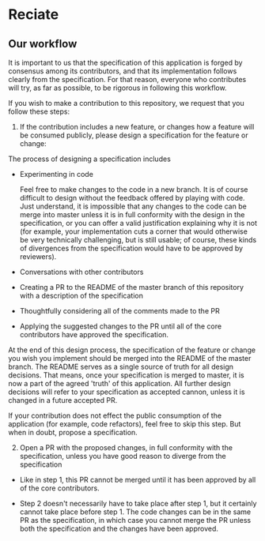 # Reciate

## Our workflow

It is important to us that the specification of this application is forged by consensus among its contributors, and that its implementation follows clearly from the specification. For that reason, everyone who contributes will try, as far as possible, to be rigorous in following this workflow.

If you wish to make a contribution to this repository, we request that you follow these steps:

  1. If the contribution includes a new feature, or changes how a feature will be consumed publicly, please design a specification for the feature or change:

  The process of designing a specification includes

  - Experimenting in code

    Feel free to make changes to the code in a new branch. It is of course difficult to design without the feedback offered by playing with code. Just understand, it is impossible that any changes to the code can be merge into master unless it is in full conformity with the design in the specification, or you can offer a valid justification explaining why it is not (for example, your implementation cuts a corner that would otherwise be very technically challenging, but is still usable; of course, these kinds of divergences from the specification would have to be approved by reviewers).

  - Conversations with other contributors

  - Creating a PR to the README of the master branch of this repository with a description of the specification

  - Thoughtfully considering all of the comments made to the PR

  - Applying the suggested changes to the PR until all of the core contributors have approved the specification.

  At the end of this design process, the specification of the feature or change you wish you implement should be merged into the README of the master branch. The README serves as a single source of truth for all design decisions. That means, once your specification is merged to master, it is now a part of the agreed 'truth' of this application. All further design decisions will refer to your specification as accepted cannon, unless it is changed in a future accepted PR.

  If your contribution does not effect the public consumption of the application (for example, code refactors), feel free to skip this step. But when in doubt, propose a specification.

  2. Open a PR with the proposed changes, in full conformity with the specification, unless you have good reason to diverge from the specification

  - Like in step 1, this PR cannot be merged until it has been approved by all of the core contributors.

  - Step 2 doesn't necessarily have to take place after step 1, but it certainly cannot take place before step 1. The code changes can be in the same PR as the specification, in which case you cannot merge the PR unless both the specification and the changes have been approved.
